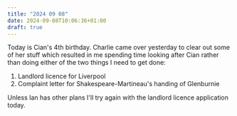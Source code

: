 ```yaml
---
title: "2024 09 08"
date: 2024-09-08T10:06:36+01:00
draft: true
---
```

Today is Cian's 4th birthday.
Charlie came over yesterday to clear out some of her stuff which resulted in me spending time looking after Cian rather than doing either of the two things I need to get done:
1. Landlord licence for Liverpool
2. Complaint letter for Shakespeare-Martineau's handing of Glenburnie

Unless Ian has other plans I'll try again with the landlord licence application today.
